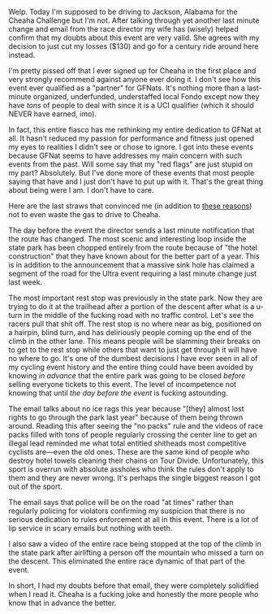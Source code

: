 Welp. Today I'm supposed to be driving to Jackson, Alabama for the Cheaha Challenge but I'm not. After talking through yet another last minute change and email from the race director my wife has (wisely) helped confirm that my doubts about this event are very valid. She agrees with my decision to just cut my losses ($130) and go for a century ride around here instead.

I'm pretty pissed off that I ever signed up for Cheaha in the first place and very strongly recommend against anyone ever doing it. I don't see how this event ever qualified as a "partner" for GFNats. It's nothing more than a last-minute organized, underfunded, understaffed local Fondo except now they have *tons* of people to deal with since it is a UCI qualifier (which it should NEVER have earned, imo).

In fact, this entire fiasco has me rethinking my entire dedication to GFNat at all. It hasn't reduced my passion for performance and fitness just opened my eyes to realities I didn't see or chose to ignore. I got into these events because GFNat seems to have addresses my main concern with such events from the past. Will some say that my "red flags" are just stupid on my part? Absolutely. But I've done more of these events that most people saying that have and I just don't have to put up with it. That's the great thing about being were I am. I don't have to care.

Here are the last straws that convinced me (in addition to [these reasons](../Fitness/First%20and%20last%20Cheaha%20for%20me.md)) not to even waste the gas to drive to Cheaha.

The day before the event the director sends a last minute notification that the route has changed. The most scenic and interesting loop inside the state park has been chopped entirely from the route because of "the hotel construction" that they have known about for the better part of a year. This is in addition to the announcement that a massive sink hole has claimed a segment of the road for the Ultra event requiring a last minute change just last week.

The most important rest stop was previously in the state park. Now they are trying to do it at the trailhead after a portion of the descent after what is a u-turn in the middle of the fucking road with no traffic control. Let's see the racers pull that shit off. The rest stop is no where near as big, positioned on a hairpin, blind turn, and has deliriously people coming up the end of the climb in the other lane. This means people will be slamming their breaks on to get to the rest stop while others that want to just get through it will have no where to go. It's one of the dumbest decisions I have ever seen in all of my cycling event history and the entire thing could have been avoided by knowing *in advance* that the entire park was going to be closed *before* selling everyone tickets to this event. The level of incompetence not knowing that until *the day before the event* is fucking astounding. 

The email talks about no ice rags this year because "\[they\] almost lost rights to go through the park last year" because of them being thrown around. Reading this after seeing the "no packs" rule and the videos of race packs filled with tons of people regularly crossing the center line to get an illegal lead reminded me what total entitled shitheads most competitive cyclists are—even the old ones. These are the same kind of people who destroy hotel towels cleaning their chains on Tour Divide. Unfortunately, this sport is overrun with absolute assholes who think the rules don't apply to them and they are never wrong. It's perhaps the single biggest reason I got out of the sport.

The email says that police will be on the road "at times" rather than regularly policing for violators confirming my suspicion that there is no serious dedication to rules enforcement at all in this event. There is a lot of lip service in scary emails but nothing with teeth.

I also saw a video of the entire race being stopped at the top of the climb in the state park after airlifting a person off the mountain who missed a turn on the descent. This eliminated the entire race dynamic of that part of the event.

In short, I had my doubts before that email, they were completely solidified when I read it. Cheaha is a fucking joke and honestly the more people who know that in advance the better.